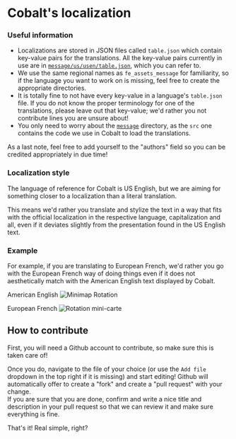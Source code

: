 # Cobalt's localization

### Useful information
* Localizations are stored in JSON files called ``table.json`` which contain key-value pairs for the translations. All the key-value pairs currently in use are in [``message/us/usen/table.json``](https://github.com/DivineDragonFanClub/localize/blob/master/message/us/usen/table.json), which you can refer to.
* We use the same regional names as ``fe_assets_message`` for familiarity, so if the language you want to work on is missing, feel free to create the appropriate directories.
* It is totally fine to not have every key-value in a language's ``table.json`` file. If you do not know the proper terminology for one of the translations, please leave out that key-value; we'd rather you not contribute lines you are unsure about!
* You only need to worry about the [``message``](https://github.com/DivineDragonFanClub/localize/tree/master/message) directory, as the ``src`` one contains the code we use in Cobalt to load the translations.

As a last note, feel free to add yourself to the "authors" field so you can be credited appropriately in due time!

### Localization style
The language of reference for Cobalt is US English, but we are aiming for something closer to a localization than a literal translation.

This means we'd rather you translate and stylize the text in a way that fits with the official localization in the respective language, capitalization and all, even if it deviates slightly from the presentation found in the US English text.

### Example

For example, if you are translating to European French, we'd rather you go with the European French way of doing things even if it does not aesthetically match with the American English text displayed by Cobalt.

American English
![Minimap Rotation](https://cdn.discordapp.com/attachments/345670285040680982/1134853994628518000/image.png)

European French
![Rotation mini-carte](https://cdn.discordapp.com/attachments/345670285040680982/1134854202447900733/image.png)

## How to contribute

First, you will need a Github account to contribute, so make sure this is taken care of!

Once you do, navigate to the file of your choice (or use the ``Add file`` dropdown in the top right if it is missing) and start editing! Github will automatically offer to create a "fork" and create a "pull request" with your change.  
If you are sure that you are done, confirm and write a nice title and description in your pull request so that we can review it and make sure everything is fine.

That's it! Real simple, right?
